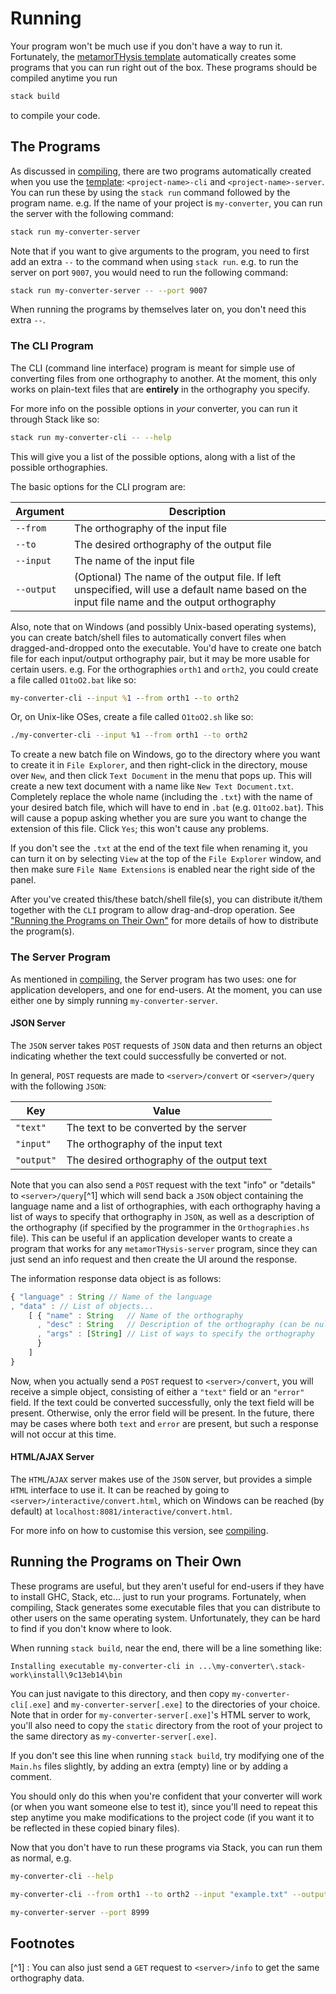 # Running

Your program won't be much use if you don't have a way to run it.
Fortunately, the [metamorTHysis template](https://github.com/Anteproperispomenon/metamorTHysis-template)
automatically creates some programs that you can run right out of the box.
These programs should be compiled anytime you run

```bash
stack build
```

to compile your code. 

## The Programs

As discussed in [compiling](compiling.md), there are two programs automatically
created when you use the [template](https://github.com/Anteproperispomenon/metamorTHysis-template):
`<project-name>-cli` and `<project-name>-server`. You can run these by using the `stack run`
command followed by the program name. e.g. If the name of your project is `my-converter`, you
can run the server with the following command:

```bash
stack run my-converter-server
```

Note that if you want to give arguments to the program, you need to first add an extra `--` to
the command when using `stack run`. e.g. to run the server on port `9007`, you would need to
run the following command:

```bash
stack run my-converter-server -- --port 9007
```

When running the programs by themselves later on, you don't need this extra `--`.

### The CLI Program

The CLI (command line interface) program is meant for simple use of converting files from one
orthography to another. At the moment, this only works on plain-text files that are **entirely**
in the orthography you specify. 

For more info on the possible options in *your* converter, you can run it through Stack like so:

```bash
stack run my-converter-cli -- --help
```

This will give you a list of the possible options, along with a list of the possible orthographies.

The basic options for the CLI program are:

| Argument   | Description |
|------------|-------------|
| `--from`   | The orthography of the input file|
| `--to`     | The desired orthography of the output file|
| `--input`  | The name of the input file|
| `--output` | (Optional) The name of the output file. If left unspecified, will use a default name based on the input file name and the output orthography|

Also, note that on Windows (and possibly Unix-based operating systems), you can create batch/shell
files to automatically convert files when dragged-and-dropped onto the executable. You'd have to
create one batch file for each input/output orthography pair, but it may be more usable for certain
users. e.g. For the orthographies `orth1` and `orth2`, you could create a file called `O1toO2.bat` like
so:

```bat
my-converter-cli --input %1 --from orth1 --to orth2
```

Or, on Unix-like OSes, create a file called `O1toO2.sh` like so:

```bash
./my-converter-cli --input %1 --from orth1 --to orth2
```

To create a new batch file on Windows, go to the directory where you want to create it in `File Explorer`,
and then right-click in the directory, mouse over `New`, and then click `Text Document` in the menu
that pops up. This will create a new text document with a name like `New Text Document.txt`. Completely
replace the whole name (including the `.txt`) with the name of your desired batch file, which will have
to end in `.bat` (e.g. `O1toO2.bat`). This will cause a popup asking whether you are sure you want to
change the extension of this file. Click `Yes`; this won't cause any problems.

If you don't see the `.txt` at the end of the text file when renaming it, you can turn it on by selecting
`View` at the top of the `File Explorer` window, and then make sure `File Name Extensions` is enabled
near the right side of the panel.

After you've created this/these batch/shell file(s), you can distribute it/them together with the `CLI` program
to allow drag-and-drop operation. See ["Running the Programs on Their Own"](#running-the-programs-on-their-own)
for more details of how to distribute the program(s).

### The Server Program

As mentioned in [compiling](compiling.md), the Server program has two uses: one for application
developers, and one for end-users. At the moment, you can use either one by simply running
`my-converter-server`. 

#### JSON Server

The `JSON` server takes `POST` requests of `JSON` data and then returns an object indicating
whether the text could successfully be converted or not.

In general, `POST` requests are made to `<server>/convert` or `<server>/query` with the
following `JSON`:

| Key | Value |
|-----|-------|
| `"text"`   | The text to be converted by the server |
| `"input"`  | The orthography of the input text |
| `"output"` | The desired orthography of the output text |

Note that you can also send a `POST` request with the text "info" or "details" to
`<server>/query`[^1] which will send back a `JSON` object containing the language name
and a list of orthographies, with each orthography having a list of ways to specify that
orthography in `JSON`, as well as a description of the orthography (if specified by the
programmer in the `Orthographies.hs` file). This can be useful if an application developer
wants to create a program that works for any `metamorTHysis-server` program, since they
can just send an info request and then create the UI around the response.

The information response data object is as follows:

```js
{ "language" : String // Name of the language
, "data" : // List of objects...
    [ { "name" : String   // Name of the orthography
      , "desc" : String   // Description of the orthography (can be null or ommitted)
      , "args" : [String] // List of ways to specify the orthography
      }
    ]
}
```

Now, when you actually send a `POST` request to `<server>/convert`, you will receive
a simple object, consisting of either a `"text"` field or an `"error"` field. If the
text could be converted successfully, only the text field will be present. Otherwise,
only the error field will be present. In the future, there may be cases where both
`text` and `error` are present, but such a response will not occur at this time.

#### HTML/AJAX Server

The `HTML`/`AJAX` server makes use of the `JSON` server, but provides a simple `HTML`
interface to use it. It can be reached by going to `<server>/interactive/convert.html`,
which on Windows can be reached (by default) at `localhost:8081/interactive/convert.html`.

For more info on how to customise this version, see [compiling](compiling.md#htmlajax-server).

## Running the Programs on Their Own

These programs are useful, but they aren't useful for end-users if they have to install GHC, Stack,
etc... just to run your programs. Fortunately, when compiling, Stack generates some executable files
that you can distribute to other users on the same operating system. Unfortunately, they can be hard
to find if you don't know where to look. 

When running `stack build`, near the end, there will be a line something like:

```
Installing executable my-converter-cli in ...\my-converter\.stack-work\install\9c13eb14\bin
```

You can just navigate to this directory, and then copy `my-converter-cli[.exe]` and 
`my-converter-server[.exe]` to the directories of your choice. Note that in order for
`my-converter-server[.exe]`'s HTML server to work, you'll also need to copy the `static`
directory from the root of your project to the same directory as `my-converter-server[.exe]`.

If you don't see this line when running `stack build`, try modifying one of the `Main.hs`
files slightly, by adding an extra (empty) line or by adding a comment.

You should only do this when you're confident that your converter will work (or when you
want someone else to test it), since you'll need to repeat this step anytime you make modifications
to the project code (if you want it to be reflected in these copied binary files).

Now that you don't have to run these programs via Stack, you can run them as normal, e.g.

```bash
my-converter-cli --help

my-converter-cli --from orth1 --to orth2 --input "example.txt" --output "example-out.txt"

my-converter-server --port 8999
```

## Footnotes

[^1] : You can also just send a `GET` request to `<server>/info` to get the same orthography data.

